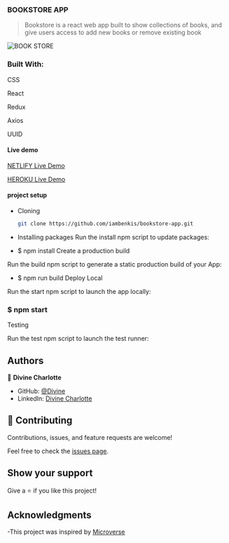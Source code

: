 ### BOOKSTORE APP
 >Bookstore is a react web app built to show collections of books, and give users access to add new books or remove existing book

![BOOK STORE](https://user-images.githubusercontent.com/60146030/210275020-8cbe331e-86c8-42e7-b285-4e3d35be0323.PNG)

### Built With:
CSS

React

Redux

Axios

UUID

#### Live demo
[NETLIFY Live Demo](https://62d00ad9a2b9a3590bbee1d8--transcendent-hamster-3120ae.netlify.app/)

[HEROKU Live Demo](https://booksto-app.herokuapp.com/)

#### project setup

- Cloning

  ``` bash 
  git clone https://github.com/iambenkis/bookstore-app.git
  ```                        

- Installing packages
Run the install npm script to update packages:

- $ npm install
Create a production build

Run the build npm script to generate a static production build of your App:

- $ npm run build
Deploy Local

Run the start npm script to launch the app locally:

### $ npm start
Testing

Run the test npm script to launch the test runner:

## Authors

👤 **Divine Charlotte**

- GitHub: [@Divine](https://github.com/divinecharlotte)
- LinkedIn: [Divine Charlotte](https://www.linkedin.com/in/charlotte-divine-dusenge/)

## 🤝 Contributing

Contributions, issues, and feature requests are welcome!

Feel free to check the [issues page](https://github.com/divinecharlotte/bookstore-app/issues).

## Show your support

Give a ⭐️ if you like this project!

## Acknowledgments

-This project was inspired by [Microverse](https://www.microverse.org)
